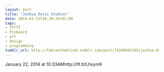 ```yaml
---
layout: post
title: "Joshua Davis Studios"
date: 2014-01-23T18:20:33+01:00
tags:
- IFTTT
- Pinboard
- art
- design
- programming
tumblr_url: http://fabiantheblind.tumblr.com/post/74289602185/joshua-davis-studios
---
```

January 22, 2014 at 10:33AMhttp://ift.tt/Lhxym9
